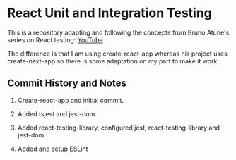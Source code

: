 # React Unit and Integration Testing

This is a repository adapting and following the concepts from Bruno Atune's series on React testing: [YouTube](https://www.youtube.com/watch?v=7uKVFD_VMT8&list=PLYSZyzpwBEWTBdbfStjqJSGaulqcHoNkT&index=3&ab_channel=BrunoAntunes).

The difference is that I am using create-react-app whereas his project uses create-next-app so there is some adaptation on my part to make it work.

## Commit History and Notes

1. Create-react-app and initial commit.

2. Added tsjest and jest-dom.

3. Added react-testing-library, configured jest, react-testing-library and jest-dom

4. Added and setup ESLint
